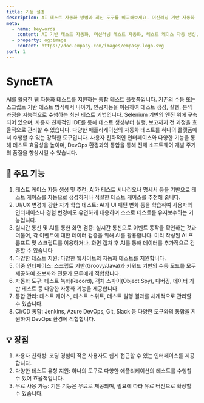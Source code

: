 ```yaml
---
title: 기능 설명
description: AI 테스트 자동화 방법과 최신 도구를 비교해보세요. 머신러닝 기반 자동화 테스트로 QA 효율성을 높이는 방법을 알아봅니다.
meta:
  - name: keywords
    content: AI 기반 테스트 자동화, 머신러닝 테스트 자동화, 테스트 케이스 자동 생성, AI QA 도구, 자동화 테스트 솔루션, AI를 활용한 테스트 자동화 방법
  - property: og:image
    content: https://doc.empasy.com/images/empasy-logo.svg
sort: 1
---
```


# SyncETA

AI를 활용한 웹 자동화 테스트를 지원하는 통합 테스트 플랫폼입니다.
기존의 수동 또는 스크립트 기반 테스트 방식에서 나아가, 인공지능을 이용하여 테스트 생성, 실행, 분석 과정을 지능적으로 수행하는 최신 테스트 기법입니다.
Selenium 기반의 엔진 위에 구축되어 있으며, 사용자 친화적인 IDE를 통해 테스트 생성부터 실행, 보고까지 전 과정을 효율적으로 관리할 수 있습니다.
다양한 애플리케이션의 자동화 테스트를 하나의 플랫폼에서 수행할 수 있는 강력한 도구입니다.
사용자 친화적인 인터페이스와 다양한 기능을 통해 테스트 효율성을 높이며, DevOps 환경과의 통합을 통해 전체 소프트웨어 개발 주기의 품질을 향상시킬 수 있습니다.

## 🔧 주요 기능

1. 테스트 케이스 자동 생성 및 추천: AI가 테스트 시나리오나 명세서 등을 기반으로 테스트 케이스를 자동으로 생성하거나 적절한 테스트 케이스를 추천해 줍니다.
1. UI/UX 변경에 강한 자가 학습 테스트: AI가 UI 패턴 변화 등을 학습하여 사용자의 인터페이스나 경험 변경에도 유연하게 대응하며 스스로 테스트를 유지보수하는 기능입니다.
1. 실시간 통신 및 AI를 통한 화면 검증: 실시간 통신으로 이벤트 동작을 확인하는 것과 더불어, 각 이벤트에 대한 데이터 검증을 위해 AI를 활용합니다. 미리 작성된 AI 프롬프트 및 스크립트를 이용하거나, 화면 캡쳐 후 AI를 통해 데이터를 추가적으로 검증할 수 있습니다
1. 다양한 테스트 지원: 다양한 웹사이트의 자동화 테스트를 지원합니다.
1. 이중 인터페이스: 스크립트 기반(Groovy/Java)과 키워드 기반의 수동 모드를 모두 제공하여 초보자와 전문가 모두에게 적합합니다.
1. 자동화 도구: 테스트 녹화(Record), 객체 스파이(Object Spy), 디버깅, 데이터 기반 테스트 등 다양한 자동화 기능을 제공합니다.
1. 통합 관리: 테스트 케이스, 테스트 스위트, 테스트 실행 결과를 체계적으로 관리할 수 있습니다.
1. CI/CD 통합: Jenkins, Azure DevOps, Git, Slack 등 다양한 도구와의 통합을 지원하여 DevOps 환경에 적합합니다.

## 💡 장점

1. 사용자 친화성: 코딩 경험이 적은 사용자도 쉽게 접근할 수 있는 인터페이스를 제공합니다.
1. 다양한 테스트 유형 지원: 하나의 도구로 다양한 애플리케이션의 테스트를 수행할 수 있어 효율적입니다.
1. 무료 사용 가능: 기본 기능은 무료로 제공되며, 필요에 따라 유료 버전으로 확장할 수 있습니다.
